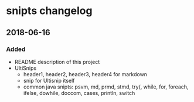# snipts changelog #

## 2018-06-16 ##
### Added ###
- README description of this project
- UltiSnips
	- header1, header2, header3, header4 for markdown
	- snip for Ultisnip itself
	- common java snipts: psvm, md, prmd, stmd, try(, while, for, foreach, ifelse, dowhile, doccom, cases, println, switch
